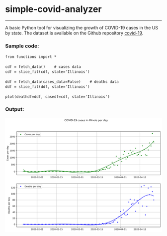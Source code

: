 # simple-covid-analyzer
---

A basic Python tool for visualizing the growth of COVID-19 cases in the US by state. The dataset is available on the Github repository [covid-19](https://github.com/datasets/covid-19). 

### Sample code:
```
from functions import *

cdf = fetch_data()    # cases data
cdf = slice_fit(cdf, state='Illinois')

ddf = fetch_data(cases_data=False)    # deaths data
ddf = slice_fit(ddf, state='Illinois')

plot(deathdf=ddf, casedf=cdf, state='Illinois')

```

### Output:
![COVID cases in Illinois](data/illinois_25apr.png)



